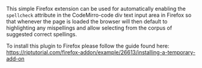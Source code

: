 This simple Firefox extension can be used for automatically enabling the `spellcheck` attribute in the CodeMirro-code div text input area in Firefox so that whenever the page is loaded the browser will then default to highlighting any mispellings and allow selecting from the corpus of suggested correct spellings.

To install this plugin to Firefox please follow the guide found here:
https://riptutorial.com/firefox-addon/example/26613/installing-a-temporary-add-on
